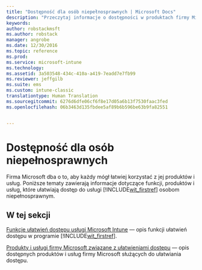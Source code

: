 ```yaml
---
title: "Dostępność dla osób niepełnosprawnych | Microsoft Docs"
description: "Przeczytaj informacje o dostępności w produktach firmy Microsoft."
keywords: 
author: robstackmsft
ms.author: robstack
manager: angrobe
ms.date: 12/30/2016
ms.topic: reference
ms.prod: 
ms.service: microsoft-intune
ms.technology: 
ms.assetid: 3a503548-434c-410a-a419-7eadd7e7fb99
ms.reviewer: jeffgilb
ms.suite: ems
ms.custom: intune-classic
translationtype: Human Translation
ms.sourcegitcommit: 6276d6dfe06cf6f8e17d05a6b13f7530faac3fed
ms.openlocfilehash: 06b3463d135fbdee5af89b6b596be63b9fa82551


---
```


# <a name="accessibility-for-people-with-disabilities"></a>Dostępność dla osób niepełnosprawnych
Firma Microsoft dba o to, aby każdy mógł łatwiej korzystać z jej produktów i usług. Poniższe tematy zawierają informacje dotyczące funkcji, produktów i usług, które ułatwiają dostęp do usługi [!INCLUDE[wit_firstref](./includes/wit_firstref_md.md)] osobom niepełnosprawnym.

## <a name="in-this-section"></a>W tej sekcji
[Funkcje ułatwień dostępu usługi Microsoft Intune](accessibility-features-of-microsoft-intune.md) — opis funkcji ułatwień dostępu w programie [!INCLUDE[wit_firstref](./includes/wit_firstref_md.md)].

[Produkty i usługi firmy Microsoft związane z ułatwieniami dostępu](accessibility-products-and-services-from-microsoft.md) — opis dostępnych produktów i usług firmy Microsoft służących do ułatwiania dostępu.



<!--HONumber=Dec16_HO5-->


